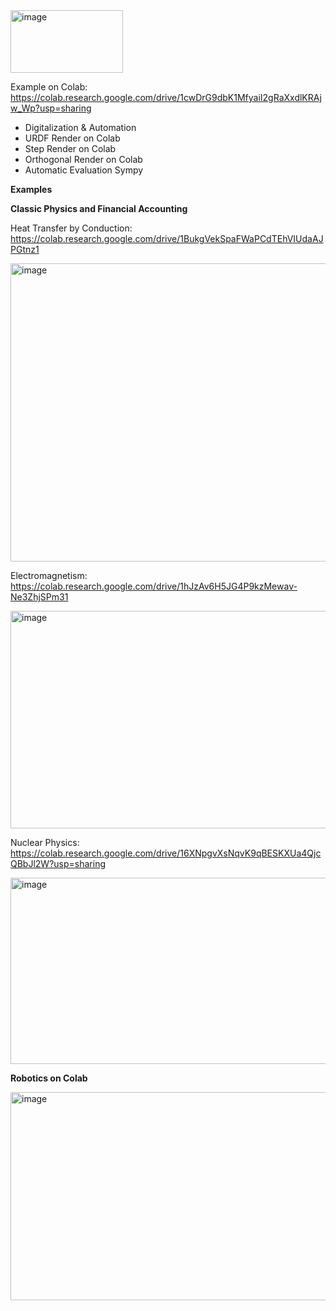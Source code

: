 <img width="180" height="100" alt="image" src="https://github.com/user-attachments/assets/18c36cdb-51f9-48f0-9458-52fa5ef2e844" />

Example on Colab: https://colab.research.google.com/drive/1cwDrG9dbK1MfyaiI2gRaXxdlKRAjw_Wp?usp=sharing

- Digitalization & Automation
- URDF Render on Colab
- Step Render on Colab
- Orthogonal Render on Colab
- Automatic Evaluation Sympy

**Examples**

**Classic Physics and Financial Accounting**

Heat Transfer by Conduction: https://colab.research.google.com/drive/1BukgVekSpaFWaPCdTEhVIUdaAJPGtnz1

<img width="578" height="477" alt="image" src="https://github.com/user-attachments/assets/7d28cb70-0c31-48b4-ac1e-2e651963c006" />

Electromagnetism: https://colab.research.google.com/drive/1hJzAv6H5JG4P9kzMewav-Ne3ZhjSPm31

<img width="592" height="348" alt="image" src="https://github.com/user-attachments/assets/38ef2bf8-f549-484f-b7af-f692f245cde8" />

Nuclear Physics: https://colab.research.google.com/drive/16XNpgvXsNqvK9qBESKXUa4QjcQBbJl2W?usp=sharing

<img width="612" height="298" alt="image" src="https://github.com/user-attachments/assets/4bdf57fc-28c7-4c0a-9fd3-ee7faba0e961" />


**Robotics on Colab**

<img width="644" height="333" alt="image" src="https://github.com/user-attachments/assets/91df6ef4-118e-4103-a16c-ac742c62d7a3" />

